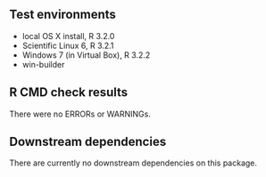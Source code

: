 ## Test environments
* local OS X install, R 3.2.0
* Scientific Linux 6, R 3.2.1
* Windows 7 (in Virtual Box), R 3.2.2
* win-builder

## R CMD check results
There were no ERRORs or WARNINGs.

## Downstream dependencies
There are currently no downstream dependencies on this package.
